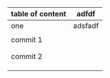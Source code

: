 | table of content | adfdf   |
| ---------------- | ------- |
| one              | adsfadf |
|                  |         |
| commit 1         |         |
|                  |         |
|                  |         |
| commit 2         |         |
|                  |         |
|                  |         |
|                  |         |
